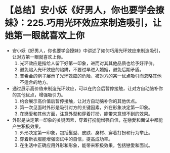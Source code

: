 # 【总结】安小妖《好男人，你也要学会撩妹》：225.巧用光环效应来制造吸引，让她第一眼就喜欢上你

-   安小妖《好男人，你也要学会撩妹》中讲述了如何巧用光环效应来制造吸引，让对方第一眼就喜欢上你。
    1.  光环效应是指给人留下好第一印象，进而对其其他品质也给予好评价。
    2.  避免陷入光环效应的陷阱，不要过早进入婚姻，避免后期矛盾。
    3.  普希金的例子展示了光环效应的危险，被对方的某一优点吸引而忽略其他不适合的地方。
-   通过展示高价值来制造光环效应，可以在约会后暂停接触，让对方自动脑补你的其他优点，增强吸引力。
    1.  约会展示高价值后暂停接触，让对方自动脑补你的其他优点。
    2.  第一次见面时外形是吸引对方的关键因素，外在形象决定第一印象。
    3.  在戀愛和其他方面，注意外型和穿着打扮，能带来意想不到的效果。
-   外形是决定第一印象的关键因素，穿着打扮能增强自信，在戀愛和面试中都能产生积极效果。
    1.  外形决定第一印象，包括髮型、皮肤、身材、穿着打扮和行为举止。
    2.  穿着新衣服能增强面试中的自信，提高成功率。
    3.  在生活中正确应用外形和形象，能带来积极效果，包括戀愛和面试。